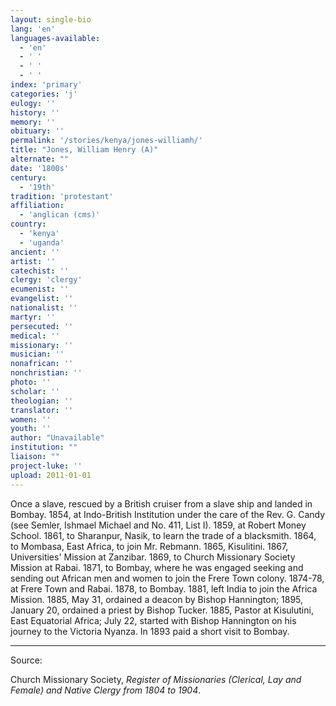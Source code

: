 ```yaml
---
layout: single-bio
lang: 'en'
languages-available:
  - 'en'
  - ' '
  - ' '
  - ' '
index: 'primary'
categories: 'j'
eulogy: ''
history: ''
memory: ''
obituary: ''
permalink: '/stories/kenya/jones-williamh/'
title: "Jones, William Henry (A)"
alternate: ""
date: '1800s'
century:
  - '19th'
tradition: 'protestant'
affiliation:
  - 'anglican (cms)'
country:
  - 'kenya'
  - 'uganda'
ancient: ''
artist: ''
catechist: ''
clergy: 'clergy'
ecumenist: ''
evangelist: ''
nationalist: ''
martyr: ''
persecuted: ''
medical: ''
missionary: ''
musician: ''
nonafrican: ''
nonchristian: ''
photo: ''
scholar: ''
theologian: ''
translator: ''
women: ''
youth: ''
author: "Unavailable"
institution: ""
liaison: ""
project-luke: ''
upload: 2011-01-01
---
```




Once a slave, rescued by a British cruiser from a slave ship and landed in Bombay.  1854, at Indo-British Institution under the care of the Rev. G. Candy (see Semler, Ishmael Michael and No. 411, List I).  1859, at Robert Money School. 1861, to Sharanpur, Nasik, to learn the trade of a blacksmith.  1864, to Mombasa, East Africa, to join Mr. Rebmann.  1865, Kisulitini.  1867, Universities' Mission at Zanzibar.  1869, to Church Missionary Society Mission at Rabai.  1871, to Bombay, where he was engaged seeking and sending out African men and women to join the Frere Town colony.  1874-78, at Frere Town and Rabai.  1878, to Bombay.  1881, left India to join the Africa Mission.  1885, May 31, ordained a deacon by Bishop Hannington; 1895, January 20, ordained a priest by Bishop Tucker.  1885, Pastor at Kisulutini, East Equatorial Africa; July 22, started with Bishop Hannington on his journey to the Victoria Nyanza.  In 1893 paid a short visit to Bombay.



---

Source:

Church Missionary Society, *Register of Missionaries (Clerical, Lay and Female) and Native Clergy from 1804 to 1904*.
